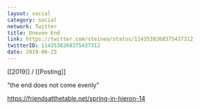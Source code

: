 ```yaml
---
layout: social
category: social
network: Twitter
title: Uneven End
link: https://twitter.com/steinea/status/1143538268375437312
twitterID: 1143538268375437312
date: 2019-06-25
---
```


[[2019]] / [[Posting]]

"the end does not come evenly"

<https://friendsatthetable.net/spring-in-hieron-14>
